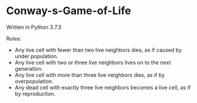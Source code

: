# Conway-s-Game-of-Life

Written in Python 3.7.3

Rules:

-   Any live cell with fewer than two live neighbors dies, as if caused by under population.
-   Any live cell with two or three live neighbors lives on to the next generation.
-   Any live cell with more than three live neighbors dies, as if by overpopulation.
-   Any dead cell with exactly three live neighbors becomes a live cell, as if by reproduction.

